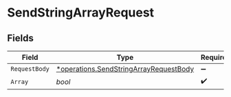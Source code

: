 # SendStringArrayRequest


## Fields

| Field                                                                                                  | Type                                                                                                   | Required                                                                                               | Description                                                                                            |
| ------------------------------------------------------------------------------------------------------ | ------------------------------------------------------------------------------------------------------ | ------------------------------------------------------------------------------------------------------ | ------------------------------------------------------------------------------------------------------ |
| `RequestBody`                                                                                          | [*operations.SendStringArrayRequestBody](../../../pkg/models/operations/sendstringarrayrequestbody.md) | :heavy_minus_sign:                                                                                     | N/A                                                                                                    |
| `Array`                                                                                                | *bool*                                                                                                 | :heavy_check_mark:                                                                                     | N/A                                                                                                    |